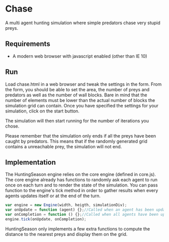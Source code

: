 # Chase

A multi agent hunting simulation where simple predators chase very stupid preys.

## Requirements

* A modern web browser with javascript enabled (other than IE 10)

## Run

Load chase.html in a web browser and tweak the settings in the form.
From the form, you should be able to set the area, the number of preys and predators as well as the number of wall blocks.
Bare in mind that the number of elements must be lower than the actual number of blocks the simulation grid can contain.
Once you have specified the settings for your simulation, click on the start button.

The simulation will then start running for the number of iterations you chose.

Please remember that the simulation only ends if all the preys have been caught by predators.
This means that if the randomly generated grid contains a unreachable prey, the simulation will not end.

## Implementation
The HuntingSeason engine relies on the core engine (defined in core.js).
The core engine already has functions to randomly ask each agent to run once on each turn and to render the state of the simulation.
You can pass function to the engine's tick method in order to gather results when every agents updates itself or at the end of the turn.
```javascript
var engine = new Engine(width, heigth, simulationDiv);
var onUpdate = function (agent) {};//Called when an agent has been updated
var onCompletion = function () {};//Called when all agents have been updated
engine.tick(onUpdate, onCompletion);
```   

HuntingSeason only implements a few extra functions to compute the distance to the nearest preys and display them on the grid.
